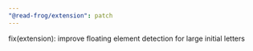 ```yaml
---
"@read-frog/extension": patch
---
```


fix(extension): improve floating element detection for large initial letters
